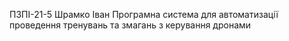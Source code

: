 ПЗПІ-21-5
Шрамко Іван
Програмна система для автоматизації проведення тренувань та змагань з керування дронами
